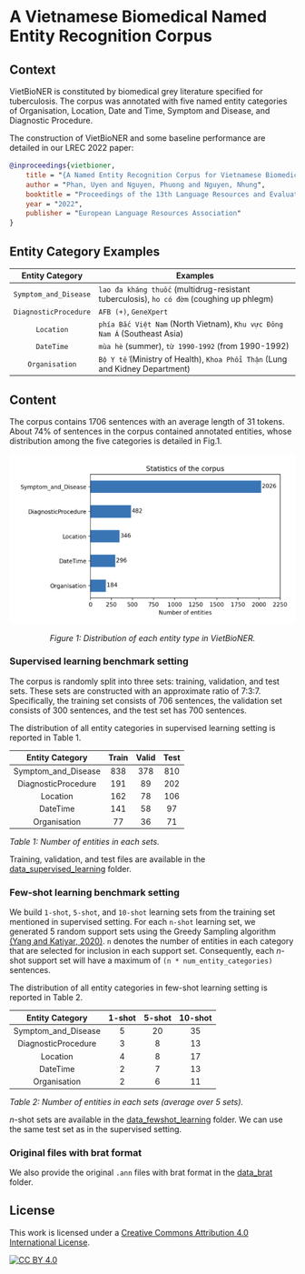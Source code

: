# A Vietnamese Biomedical Named Entity Recognition Corpus

## Context

VietBioNER is constituted by biomedical grey literature specified for tuberculosis.
The corpus was annotated with five named entity categories of Organisation, Location, Date and Time, Symptom and Disease, and Diagnostic Procedure.

The construction of VietBioNER and some baseline performance are detailed in our LREC 2022 paper:

```bibtex
@inproceedings{vietbioner,
    title = "{A Named Entity Recognition Corpus for Vietnamese Biomedical Texts to Support Tuberculosis Treatment}",
    author = "Phan, Uyen and Nguyen, Phuong and Nguyen, Nhung",
    booktitle = "Proceedings of the 13th Language Resources and Evaluation Conference",
    year = "2022",
    publisher = "European Language Resources Association"
}
```

## Entity Category Examples

| Entity Category         | Examples                                                                                  |
|:-------------------------:|-------------------------------------------------------------------------------------------|
| `Symptom_and_Disease` | `lao đa kháng thuốc` (multidrug-resistant tuberculosis), `ho có đờm` (coughing up phlegm) |
| `DiagnosticProcedure` | `AFB (+)`, `GeneXpert`                                                                    |
| `Location`            | `phía Bắc Việt Nam` (North Vietnam), `Khu vực Đông Nam Á` (Southeast Asia)                |
| `DateTime`            | `mùa hè` (summer), `từ 1990-1992` (from 1990-1992) |
| `Organisation`        | `Bộ Y tế` (Ministry of Health), `Khoa Phổi Thận` (Lung and Kidney Department)             |
## Content

The corpus contains 1706 sentences with an average length of 31 tokens.
About 74% of sentences in the corpus contained annotated entities, whose distribution among the five categories is detailed in Fig.1.

<div align="center">

![distribution_ne](img/barchart.png)

*Figure 1: Distribution of each entity type in VietBioNER.*

</div>

### Supervised learning benchmark setting

The corpus is randomly split into three sets: training, validation, and test sets. These sets are constructed with an approximate ratio of 7:3:7. Specifically, the training set consists of 706 sentences, the validation set consists of 300 sentences, and the test set has 700 sentences.

The distribution of all entity categories in supervised learning setting is reported in Table 1.

|   Entity Category   | Train | Valid | Test |
|:-------------------:|:-----:|:-----:|:----:|
| Symptom_and_Disease |  838  |  378  |  810 |
| DiagnosticProcedure |  191  |   89  |  202 |
|       Location      |  162  |   78  |  106 |
|       DateTime      |  141  |   58  |  97  |
|     Organisation    |   77  |   36  |  71  |

*Table 1: Number of entities in each sets.*

Training, validation, and test files are available in the [data_supervised_learning](data_supervised_learning/) folder.

### Few-shot learning benchmark setting

We build `1-shot`, `5-shot`, and `10-shot` learning sets from the training set mentioned in supervised setting.
For each `n-shot` learning set, we generated 5 random support sets using the Greedy Sampling algorithm [(Yang and Katiyar, 2020)](https://aclanthology.org/2020.emnlp-main.516/). `n` denotes the number of entities in each category that are selected for inclusion in each support set. Consequently, each $n$-shot support set will have a maximum of `(n * num_entity_categories)` sentences.

The distribution of all entity categories in few-shot learning setting is reported in Table 2.

| **Entity Category** | **1-shot** | **5-shot** | **10-shot** |
|:-------------------:|:----------:|:----------:|:-----------:|
| Symptom_and_Disease |      5     |     20     |      35     |
| DiagnosticProcedure |      3     |      8     |      13     |
|       Location      |      4     |      8     |      17     |
|       DateTime      |      2     |      7     |      13     |
|     Organisation    |      2     |      6     |      11     |

*Table 2: Number of entities in each sets (average over 5 sets).*

$n$-shot sets are available in the [data_fewshot_learning](data_fewshot_learning/) folder. We can use the same test set as in the supervised setting.

### Original files with brat format

We also provide the original `.ann` files with brat format in the [data_brat](data_brat/) folder.

## License

This work is licensed under a
[Creative Commons Attribution 4.0 International License][cc-by].

[![CC BY 4.0][cc-by-image]][cc-by]

[cc-by]: http://creativecommons.org/licenses/by/4.0/
[cc-by-image]: https://i.creativecommons.org/l/by/4.0/88x31.png
[cc-by-shield]: https://img.shields.io/badge/License-CC%20BY%204.0-lightgrey.svg